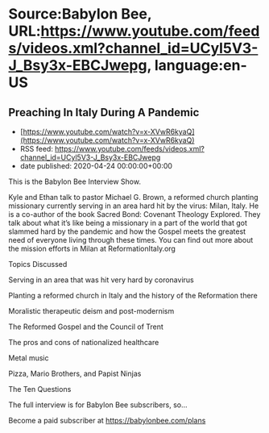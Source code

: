 # Source:Babylon Bee, URL:https://www.youtube.com/feeds/videos.xml?channel_id=UCyl5V3-J_Bsy3x-EBCJwepg, language:en-US

## Preaching In Italy During A Pandemic
 - [https://www.youtube.com/watch?v=x-XVwR6kyaQ](https://www.youtube.com/watch?v=x-XVwR6kyaQ)
 - RSS feed: https://www.youtube.com/feeds/videos.xml?channel_id=UCyl5V3-J_Bsy3x-EBCJwepg
 - date published: 2020-04-24 00:00:00+00:00

This is the Babylon Bee Interview Show.

 Kyle and Ethan talk to pastor Michael G. Brown, a reformed church planting missionary currently serving in an area hard hit by the virus: Milan, Italy. He is a co-author of the book  Sacred Bond: Covenant Theology Explored. They talk about what it’s like being a missionary in a part of the world that got slammed hard by the pandemic and how the Gospel meets the greatest need of everyone living through these times. You can find out more about the mission efforts in Milan at ReformationItaly.org

 Topics Discussed

   Serving in an area that was hit very hard by coronavirus

   Planting a reformed church in Italy and the history of the Reformation there 

   Moralistic therapeutic deism and post-modernism

   The Reformed Gospel and the Council of Trent

   The pros and cons of nationalized healthcare

   Metal music

   Pizza, Mario Brothers, and Papist Ninjas

   The Ten Questions

   The full interview is for Babylon Bee subscribers, so...

 Become a paid subscriber at https://babylonbee.com/plans

